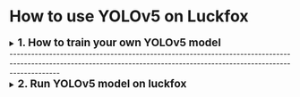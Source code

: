 # How to use YOLOv5 on Luckfox
<details>
<summary> <span style="font-size: 19px; font-weight: bold;">1. How to train your own YOLOv5 model </summary>

This section will help you to train your own YOLOv5 model from Pytorch to ONNX to RKNN based on one of the [Luckfox tutorials](https://wiki.luckfox.com/Luckfox-Pico/Luckfox-Pico-RKNN-Test/) with Ubuntu 20.04 and Python version 3.8.

*NOTE: For others versions please check the [Luckfox tutorials](https://wiki.luckfox.com/Luckfox-Pico/).*

## 1.1 Getting Started
### 1.1.1 Prerequisites

* [YOLOv5 installed](https://github.com/ultralytics/yolov5.git)
* [RKNN-Toolkit2 downloaded](https://github.com/rockchip-linux/rknn-toolkit2) 
* Install Python Environment

        sudo apt-get update

        sudo apt-get install python3 python3-dev python3-pip

        sudo apt-get install libxslt1-dev zlib1g zlib1g-dev libglib2.0-0 libsm6 libgl1-mesa-glx libprotobuf-dev gcc

* *(Recommended)*  Create a virtual environment. Example: 

        cd rknn-toolkit2

        python3 -m venv rknn-toolkit2-env


## 1.2 Install RKNN-Toolkit2 Dependencies
* Activate the virtual environment
    `source rknn-toolkit2-env/bin/activate` and install the requirements. `pip3 install -r rknn-toolkit2/packages/requirements_cp310-1.6.0.txt`

## 1.3 How to run

</details>
--------------------------------------------------------------------------------------------------------------------------------------------------------------------------
<details>
<summary> <span style="font-size: 19px; font-weight: bold;">2. Run YOLOv5 model on luckfox </summary>

This section will help you to run a trained model of yolov5 on luckfox pico pro.

## 2.1 Getting Started

### 2.1.1 Prerequisites

* [Luckfox Pico Pro](https://www.luckfox.com/EN-Luckfox-Pico-Pro)
* [Pre-trained YOLOv5 model](#11-getting-started)
* [Luckfox SDK installed in home directory](https://github.com/LuckfoxTECH/luckfox-pico.git)

## 2.2 How to build
1. Go to the directory `cd Humanoids/setup/luckfox/demos`
2. Run `./build_yolo.sh`
 - *NOTE: If you do not have installed the Luckfox SDK in your home directory (`/home/user/luckfox-pico`) the script will fail.*
 - It will show a menu *PUMAS SOFTWARE FOR LUCKFOX BOARD*. Choose 1 and Enter.
 ![MENU](/Documentation/Images/menu_sdk.jpeg)
 3. Once built, `install/` directory is generated, then copy those files using ssh to luckfox root directory.
* `cd install`
* `scp -r luckfox_pico_rtsp_yolov5_demo/root@<your_luckfox_ip>:/root`
- *NOTE: The password for Luckfox ssh is always "luckfox"*
## 2.3 How to run
1. Go to Luckfox ssh `ssh root@<your_luckfox_ip>`, then 
`cd luckfox_pico_rtsp_yolov5_demo/` and run with `./luckfox_pico_rtsp_yolov5`
2. To only visualize the model running on the luckfox pico camera, on your computer, run: `ffplay -flags low_delay -probesize 32 -vf setpts=0 rtsp://<your_luckfox_ip>/live/0`
3. Yoy will be able to see the model running.
![YOLO running](/Documentation/Images/yolorunning.jpeg)
